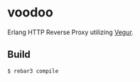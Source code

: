 voodoo
=====

Erlang HTTP Reverse Proxy utilizing [Vegur](https://github.com/heroku/vegur).

Build
-----

    $ rebar3 compile
